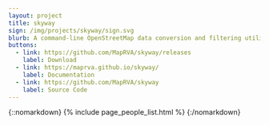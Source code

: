 ```yaml
---
layout: project
title: skyway
sign: /img/projects/skyway/sign.svg
blurb: A command-line OpenStreetMap data conversion and filtering utility.
buttons:
  - link: https://github.com/MapRVA/skyway/releases
    label: Download
  - link: https://maprva.github.io/skyway/
    label: Documentation
  - link: https://github.com/MapRVA/skyway
    label: Source Code
---
```


{::nomarkdown}
{% include page_people_list.html %}
{:/nomarkdown}
